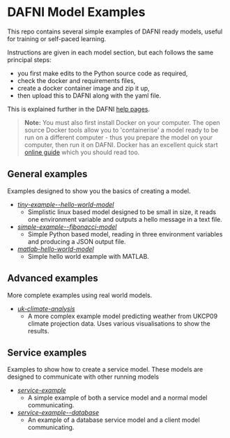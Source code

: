 # DAFNI Model Examples

This repo contains several simple examples of DAFNI ready models, useful for training or self-paced learning.

Instructions are given in each model section, but each follows the same principal steps: 
- you first make edits to the Python source code as required, 
- check the docker and requirements files, 
- create a docker container image and zip it up, 
- then upload this to DAFNI along with the yaml file. 

This is explained further in the DAFNI [help pages](https://docs.secure.dafni.rl.ac.uk/docs/How%20to/how-to-create-a-dafni-ready-model/). 

> **Note:** You must also first install Docker on your computer. The open source Docker tools allow you to 'containerise' a model ready to be run on a different computer - thus you prepare the model on your computer, then run it on DAFNI. Docker has an excellent quick start [online guide](https://docs.docker.com/get-started/overview/) which you should read too.

## General examples
Examples designed to show you the basics of creating a model.

 - _[tiny-example--hello-world-model](./tiny-example--hello-world-model)_ 
   - Simplistic linux based model designed to be small in size, it reads one environment variable and outputs a hello message in a text file.
 - _[simple-example--fibonacci-model](./simple-example--fibonacci-model)_ 
   - Simple Python based model, reading in three environment variables and producing a JSON output file.
 - _[matlab-hello-world-model](./matlab-hello-world-model)_ 
   - Simple hello world example with MATLAB.
 
## Advanced examples
More complete examples using real world models.
 - _[uk-climate-analysis](./uk-climate-analysis)_ 
   - A more complex example model predicting weather from UKCP09 climate projection data. Uses various visualisations to show the results.

 ## Service examples
Examples to show how to create a service model. These models are designed to communicate with other running models

 - _[service-example](./service-example--simple)_ 
   - A simple example of both a service model and a normal model communicating.
 - _[service-example--database](./service-example--database)_
    - An example of a database service model and a client model communicating.
 
